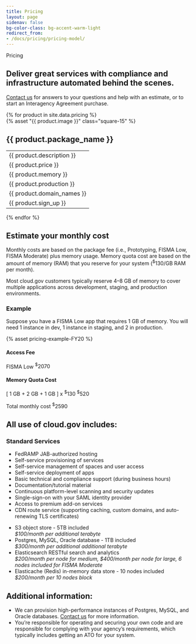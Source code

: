 ```yaml
---
title: Pricing
layout: page
sidenav: false
bg-color-class: bg-accent-warm-light
redirect_from:
- /docs/pricing/pricing-model/
---
```

<div class="usa-content">
  <section class="usa-section">
    <div class="grid-row grid-gap">
      <div class="tablet:grid-col-9">
        <p class="text-uppercase margin-bottom-0">Pricing</p>
        <h1 class="margin-top-1 font-sans-3xl">
          Deliver great services with compliance and infrastructure automated behind the scenes.
        </h1>
        <p class="usa-intro">
          <a href="{{site.mailto}}">Contact us</a> for answers to your questions and help with an estimate, or to start an Interagency Agreement purchase.
        </p>
      </div>
    </div>
  </section>
  <section class="usa-section">
    <div class="grid-row products-pricing">
      {% for product in site.data.pricing %}
      <div class="desktop:grid-col">
        <div class="intro">
          {% asset "{{ product.image }}" class="square-15" %}
          <h2>{{ product.package_name }}</h2>
        </div>
        <table class="usa-table usa-table--borderless">
          <tbody>
            <tr>
              <td class="intro-info">
                {{ product.description }}
              </td>
            </tr>
            <tr>
              <td class="intro-info">
                {{ product.price }}
              </td>
            </tr>
            <tr>
              <td class="small-info">
                {{ product.memory }}
              </td>
            </tr>
            <tr>
              <td class="small-info">
                {{ product.production }}
              </td>
            </tr>
            <tr>
              <td class="small-info">
                {{ product.domain_names }}
              </td>
            </tr>
            <tr>
              <td>
                <span class="font-sans-2xs">{{ product.sign_up }}</span>
              </td>
            </tr>
          </tbody>
        </table>
      </div>
      {% endfor %}
    </div>
  </section>
  <section class="usa-section">
    <div class="grid-row grid-gap">
      <div class="tablet:grid-col-7 pricing-calculations usa-prose">
        <a href="#estimate-your-monthly-cost"></a>
        <h2 id="estimate-your-monthly-cost">Estimate your monthly cost</h2>
        <p>
          Monthly costs are based on the package fee (i.e., Prototyping, FISMA Low, FISMA Moderate) plus memory usage. Memory quota cost are based on the amount of memory (RAM) that you reserve for your system (<sup>$</sup>130/GB RAM per month).
        </p>
        <p class="footnote">
          Most cloud.gov customers typically reserve 4–8 GB of memory to cover multiple applications across development, staging, and production environments.
        </p>
        <h3>Example</h3>
        <p>
          Suppose you have a FISMA Low app that requires 1 GB of memory. You will need 1 instance in dev, 1 instance in staging, and 2 in production.
        </p>
      </div>
    </div>
    <div class="grid-row grid-gap">
      <div class="diagram tablet:grid-col margin-y-5">
        {% asset pricing-example-FY20 %}
      </div>
    </div>
    <div class="grid-row grid-gap">
      <div class="tablet:grid-col-6 pricing-calculations usa-prose">
        <h4>
          Access Fee
        </h4>
        <p class="pricing-line-item">
          FISMA Low <span><sup>$</sup>2070</span>
        </p>
        <h4>
          Memory Quota Cost
        </h4>
        <p class="pricing-line-item">
          [ 1 GB + 2 GB + 1 GB ] x <sup>$</sup>130 <span><sup>$</sup>520</span>
        </p>
        <p class="pricing-total">
          Total monthly cost <span><sup>$</sup>2590</span>
        </p>
      </div>
    </div>
  </section>
  <section class="usa-section">
    <div class="grid-row grid-gap">
      <div class="tablet:grid-col-7 usa-prose">
        <h2>All use of cloud.gov includes:</h2>
        <h3>Standard Services</h3>
      </div>
    </div>
    <div class="grid-row grid-gap">
      <div class="tablet:grid-col-6 usa-prose">
        <ul class="column-single">
          <li>
            FedRAMP JAB-authorized hosting
          </li>
          <li>
            Self-service provisioning of services
          </li>
          <li>
            Self-service management of spaces and user access
          </li>
          <li>
            Self-service deployment of apps
          </li>
          <li>
            Basic technical and compliance support (during business hours)
          </li>
          <li>
            Documentation/tutorial material
          </li>
          <li>
            Continuous platform-level scanning and security updates
          </li>
          <li>
            Single-sign-on with your SAML identity provider
          </li>
          <li>
            Access to premium add-on services
          </li>
          <li>
            CDN route service (supporting caching, custom domains, and auto-renewing TLS certificates)
          </li>
        </ul>
      </div>
      <div class="tablet:grid-col-6 usa-prose">
        <ul class="column-single">
          <li>
            S3 object store -  5TB included<br><i>  $100/month per additional terabyte</i>
          </li>
          <li>
            Postgres, MySQL, Oracle database - 1TB included<br><i>$300/month per additional additional terabyte</i>
          </li>
          <li>
            Elasticsearch RESTful search and analytics<br><i>$200/month per node for medium, $400/month per node for large, 6 nodes included for FISMA Moderate</i>
          </li>
          <li>
            Elasticache (Redis) in-memory data store - 10 nodes included<br><i>$200/month per 10 nodes block</i>
          </li>
        </ul>
      </div>
    </div>
  </section>
  <section class="usa-section">
    <div class="grid-row grid-gap">
      <div class="tablet:grid-col-7 usa-prose">
        <h2>Additional information:</h2>
        <ul class="column-single">
          <li>
            We can provision high-performance instances of Postgres, MySQL, and Oracle databases. <a href="mailto:inquiries@cloud.gov">Contact us</a> for more information.
          </li>
          <li>
            You’re responsible for operating and securing your own code and are responsible for complying with your agency’s requirements, which typically includes getting an ATO for your system.
          </li>
        </ul>
      </div>
    </div>
  </section>
</div>
